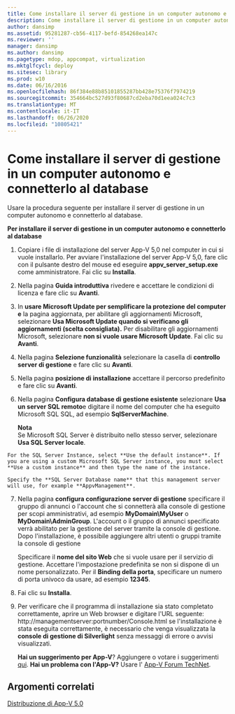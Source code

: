 ```yaml
---
title: Come installare il server di gestione in un computer autonomo e connetterlo al database
description: Come installare il server di gestione in un computer autonomo e connetterlo al database
author: dansimp
ms.assetid: 95281287-cb56-4117-befd-854268ea147c
ms.reviewer: ''
manager: dansimp
ms.author: dansimp
ms.pagetype: mdop, appcompat, virtualization
ms.mktglfcycl: deploy
ms.sitesec: library
ms.prod: w10
ms.date: 06/16/2016
ms.openlocfilehash: 86f384e88b85101855287bb428e75376f7974219
ms.sourcegitcommit: 354664bc527d93f80687cd2eba70d1eea024c7c3
ms.translationtype: MT
ms.contentlocale: it-IT
ms.lasthandoff: 06/26/2020
ms.locfileid: "10805421"
---
```

# Come installare il server di gestione in un computer autonomo e connetterlo al database


Usare la procedura seguente per installare il server di gestione in un computer autonomo e connetterlo al database.

**Per installare il server di gestione in un computer autonomo e connetterlo al database**

1.  Copiare i file di installazione del server App-V 5,0 nel computer in cui si vuole installarlo. Per avviare l'installazione del server App-V 5,0, fare clic con il pulsante destro del mouse ed eseguire **appv\_server\_setup.exe** come amministratore. Fai clic su **Installa**.

2.  Nella pagina **Guida introduttiva** rivedere e accettare le condizioni di licenza e fare clic su **Avanti**.

3.  In **usare Microsoft Update per semplificare la protezione del computer e** la pagina aggiornata, per abilitare gli aggiornamenti Microsoft, selezionare **Usa Microsoft Update quando si verificano gli aggiornamenti (scelta consigliata).** Per disabilitare gli aggiornamenti Microsoft, selezionare **non si vuole usare Microsoft Update**. Fai clic su **Avanti**.

4.  Nella pagina **Selezione funzionalità** selezionare la casella di **controllo server di gestione** e fare clic su **Avanti**.

5.  Nella pagina **posizione di installazione** accettare il percorso predefinito e fare clic su **Avanti**.

6.  Nella pagina **Configura database di gestione esistente** selezionare **Usa un server SQL remoto**e digitare il nome del computer che ha eseguito Microsoft SQL SQL, ad esempio **SqlServerMachine**.

    **Nota**  
    Se Microsoft SQL Server è distribuito nello stesso server, selezionare **Usa SQL Server locale**.



~~~
For the SQL Server Instance, select **Use the default instance**. If you are using a custom Microsoft SQL Server instance, you must select **Use a custom instance** and then type the name of the instance.

Specify the **SQL Server Database name** that this management server will use, for example **AppvManagement**.
~~~

7. Nella pagina **configura configurazione server di gestione** specificare il gruppo di annunci o l'account che si connetterà alla console di gestione per scopi amministrativi, ad esempio **MyDomain\\MyUser** o **MyDomain\\AdminGroup**. L'account o il gruppo di annunci specificato verrà abilitato per la gestione del server tramite la console di gestione. Dopo l'installazione, è possibile aggiungere altri utenti o gruppi tramite la console di gestione

   Specificare il **nome del sito Web** che si vuole usare per il servizio di gestione. Accettare l'impostazione predefinita se non si dispone di un nome personalizzato. Per il **Binding della porta**, specificare un numero di porta univoco da usare, ad esempio **12345**.

8. Fai clic su **Installa**.

9. Per verificare che il programma di installazione sia stato completato correttamente, aprire un Web browser e digitare l'URL seguente: http://managementserver:portnumber/Console.html se l'installazione è stata eseguita correttamente, è necessario che venga visualizzata la **console di gestione di Silverlight** senza messaggi di errore o avvisi visualizzati.

   **Hai un suggerimento per App-V**? Aggiungere o votare i suggerimenti [qui](http://appv.uservoice.com/forums/280448-microsoft-application-virtualization). **Hai un problema con l'App-V?** Usare l' [App-V Forum TechNet](https://social.technet.microsoft.com/Forums/home?forum=mdopappv).

## Argomenti correlati


[Distribuzione di App-V 5.0](deploying-app-v-50.md)









